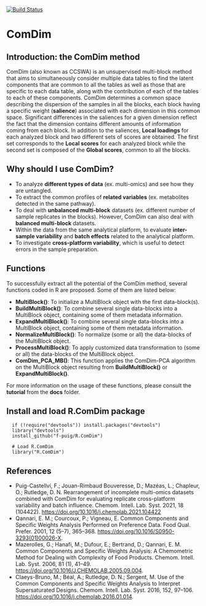 [![Build Status](https://travis-ci.com/f-puig/R.ComDim.svg?branch=main)](https://travis-ci.com/f-puig/R.ComDim)

# ComDim

## Introduction: the ComDim method
ComDim (also known as CCSWA) is an unsupervised multi-block method that aims to simultaneously consider multiple data tables to find the latent components that are common to all the tables as well as those that are specific to each data table, along with the contribution of each of the tables to each of these components. ComDim determines a common space describing the dispersion of the samples in all the blocks, each block having a specific weight (__salience__) associated with each dimension in this common space. Significant differences in the saliences for a given dimension reflect the fact that the dimension contains different amounts of information coming from each block. In addition to the saliences, __Local loadings__ for each analyzed block and two different sets of scores are obtained. The first set corresponds to the __Local scores__ for each analyzed block while the second set is composed of the __Global scores__, common to all the blocks.

## Why should I use ComDim?
* To analyze __different types of data__ (ex. multi-omics) and see how they are untangled.
* To extract the common profiles of __related variables__ (ex. metabolites detected in the same pathway).
* To deal with __unbalanced multi-block__ datasets (ex. different number of sample replicates in the blocks). However, ComDim can also deal with __balanced multi-block__ datasets.
* Within the data from the same analytical platform, to evaluate __inter-sample variability__ and __batch effects__ related to the analytical platform.
* To investigate __cross-platform variability__, which is useful to detect errors in the sample preparation.

## Functions
To successfully extract all the potential of the ComDim method, several functions coded in R are proposed. Some of them are listed below:
* __MultiBlock()__: To initialize a MultiBlock object with the first data-block(s). 
* __BuildMultiBlock()__: To combine several single data-blocks into a MultiBlock object, containing some of them metadata information.
* __ExpandMultiBlock()__: To combine several single data-blocks into a MultiBlock object, containing some of them metadata information. 
* __NormalizeMultiBlock()__: To normalize (some or all) the data-blocks of the MultiBlock object.
* __ProcessMultiBlock()__: To apply customized data transformation to (some or all) the data-blocks of the MultiBlock object.
* __ComDim_PCA_MB()__: This function applies the ComDim-PCA algorithm on the MultiBlock object resulting from __BuildMultiBlock()__ or __ExpandMultiBlock()__.

For more information on the usage of these functions, please consult the __tutorial__ from the __docs__ folder.

## Install and load R.ComDim package
```{r install, echo = TRUE}
  if (!require("devtools")) install.packages("devtools")
  library("devtools")
  install_github("f-puig/R.ComDim")
  
  # Load R.ComDim
  library("R.ComDim")
```

## References
* Puig-Castellví, F.; Jouan-Rimbaud Bouveresse, D.; Mazéas, L.; Chapleur, O.; Rutledge, D. N. Rearrangement of incomplete multi-omics datasets combined with ComDim for evaluating replicate cross-platform variability and batch influence. 	Chemom. Intell. Lab. Syst. 2021, 18 (104422). https://doi.org/10.1016/j.chemolab.2021.104422
* Qannari, E. M.; Courcoux, P.; Vigneau, E. Common Components and Specific Weights Analysis Performed on Preference Data. Food Qual. Prefer. 2001, 12 (5–7), 365–368. https://doi.org/10.1016/S0950-3293(01)00026-X.
* Mazerolles, G.; Hanafi, M.; Dufour, E.; Bertrand, D.; Qannari, E. M. Common Components and Specific Weights Analysis: A Chemometric Method for Dealing with Complexity of Food Products. Chemom. Intell. Lab. Syst. 2006, 81 (1), 41–49. https://doi.org/10.1016/J.CHEMOLAB.2005.09.004.
* Claeys-Bruno, M.; Béal, A.; Rutledge, D. N.; Sergent, M. Use of the Common Components and Specific Weights Analysis to Interpret Supersaturated Designs. Chemom. Intell. Lab. Syst. 2016, 152, 97–106. https://doi.org/10.1016/j.chemolab.2016.01.014.
